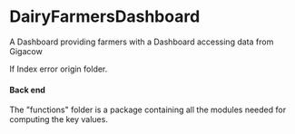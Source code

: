 # DairyFarmersDashboard
A Dashboard providing farmers with a Dashboard accessing data from Gigacow


If Index error origin folder.


#### Back end
The "functions" folder is a package containing all the modules needed for computing the key values.
